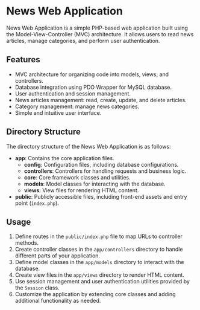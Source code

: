 # News Web Application

News Web Application is a simple PHP-based web application built using the Model-View-Controller (MVC) architecture. It allows users to read news articles, manage categories, and perform user authentication.

## Features

- MVC architecture for organizing code into models, views, and controllers.
- Database integration using PDO Wrapper for MySQL database.
- User authentication and session management.
- News articles management: read, create, update, and delete articles.
- Category management: manage news categories.
- Simple and intuitive user interface.

## Directory Structure

The directory structure of the News Web Application is as follows:

- **app**: Contains the core application files.
  - **config**: Configuration files, including database configurations.
  - **controllers**: Controllers for handling requests and business logic.
  - **core**: Core framework classes and utilities.
  - **models**: Model classes for interacting with the database.
  - **views**: View files for rendering HTML content.
- **public**: Publicly accessible files, including front-end assets and entry point (`index.php`).

## Usage

1. Define routes in the `public/index.php` file to map URLs to controller methods.
2. Create controller classes in the `app/controllers` directory to handle different parts of your application.
3. Define model classes in the `app/models` directory to interact with the database.
4. Create view files in the `app/views` directory to render HTML content.
5. Use session management and user authentication utilities provided by the `Session` class.
6. Customize the application by extending core classes and adding additional functionality as needed.
